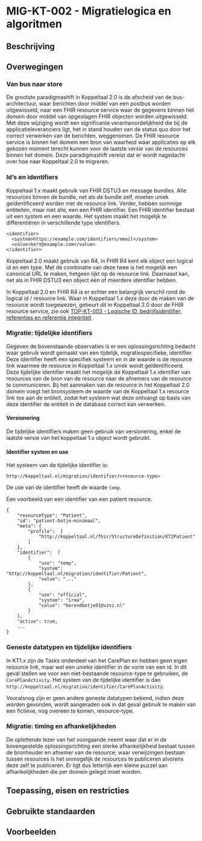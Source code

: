 # MIG-KT-002 - Migratielogica en algoritmen

## Beschrijving <a href="#beschrijving" id="beschrijving"></a>

## Overwegingen <a href="#overwegingen" id="overwegingen"></a>

### Van bus naar store <a href="#van-bus-naar-store" id="van-bus-naar-store"></a>

De grootste paradigmashift in Koppeltaal 2.0 is de afscheid van de bus-architectuur, waar berichten door middel van een postbus worden uitgewisseld, naar een FHIR resource service waar de gegevens binnen het domein door middel van opgeslagen FHIR objecten worden uitgewisseld. Met deze wijziging wordt een significante verantwoordelijkheid die bij de applicatieleveranciers ligt, het in stand houden van de status quo door het correct verwerken van de berichten, weggenomen. De FHIR resource service is binnen het domein een bron van waarheid waar applicaties op elk gekozen moment terecht kunnen voor de laatste versie van de resources binnen het domein. Deze paradigmashift vereist dat er wordt nagedacht over hoe naar Koppeltaal 2.0 te migreren.

### Id’s en identifiers <a href="#ids-en-identifiers" id="ids-en-identifiers"></a>

Koppeltaal 1.x maakt gebruik van FHIR DSTU3 en message bundles. Alle resources binnen de bundle, net als de bundle zelf, moeten uniek geïdentificeerd worden met de resource link. Verder, hebben sommige entiteiten, maar niet alle, een een FHIR identifier. Een FHIR identifier bestaat uit een system en een waarde. Het system maakt het mogelijk te differentiëren in verschillende type identifiers.

```
<identifier> 
  <system>https://example.com/identifiers/email</system>
  <value>bert@example.com</value>
</identifier>
```

Koppeltaal 2.0 maakt gebruik van R4, in FHIR R4 kent elk object een logical id en een type. Met de combinatie van deze twee is het mogelijk een canonical URL te maken, hetgeen lijkt op de resource link. Daarnaast kan, net als in FHIR DSTU3 een object één of meerdere identifier hebben.

In Koppeltaal 2.0 en FHIR R4 is er echter een belangrijk verschil rond de logical id / resource link. Waar in Koppeltaal 1.x deze door de maken van de resource wordt toegewezen, gebeurt dit in Koppeltaal 2.0 door de FHIR resource service, zie ook [TOP-KT-003 - Logische ID, bedrijfsidentifier, referenties en referentie integriteit](https://vzvz.atlassian.net/wiki/spaces/KTSA/pages/27066395) .

### Migratie: tijdelijke identifiers <a href="#migratie-tijdelijke-identifiers" id="migratie-tijdelijke-identifiers"></a>

Gegeven de bovenstaande observaties is er een oplossingsrichting bedacht waar gebruik wordt gemaakt van een tijdelijk, migratiespecifieke, identifier. Deze identifier heeft een specifiek systeem en in de waarde is de resource link waarmee de resource in Koppeltaal 1.x uniek wordt geïdentificeerd. Deze tijdelijke identifier maakt het mogelijk de Koppeltaal 1.x identifier van resources van de bron van de resource naar de afnemers van de resource te communiceren. Bij het aanmaken van de resource in het Koppeltaal 2.0 domein voegt het bronsysteem de waarde van de Koppeltaal 1.x resource link toe aan de entiteit, zodat het systeem wat deze ontvangt op basis van deze identifier de entiteit in de database correct kan verwerken.

#### Versionering
De tijdelijke identifiers maken geen gebruik van versionering, enkel de laatste versie van het koppeltaal 1.x object wordt gebruikt.

#### Identifier system en use
Het systeem van de tijdelijke identifier is:
```
http://koppeltaal.nl/migration/identifier/<resource-type>
```
De use van de identifier heeft de waarde `temp`.

Een voorbeeld van een identifier van een patient resource:

```
{
    "resourceType": "Patient",
    "id": "patient-botje-minimaal",
    "meta": {
        "profile":  [
            "http://koppeltaal.nl/fhir/StructureDefinition/KT2Patient"
        ]
    },
    "identifier":  [
        {
            "use": "temp",
            "system": "http://koppeltaal.nl/migration/identifier/Patient",
            "value": "..."
        },
        {
            "use": "official",
            "system": "irma",
            "value": "berendbotje01@vzvz.nl"
        }
    ],
    "active": true,
    ...
}
```

### Geneste datatypen en tijdelijke identifiers

In KT1.x zijn de Tasks onderdeel van het CarePlan en hebben geen eigen resource link, maar wel een unieke identifier in de vorm van een id. In dit geval stellen we voor een niet-bestaande resource-type te gebruiken, de `CarePlanActivity`. Het system van de tijdelijke identifier is dan `http://koppeltaal.nl/migration/identifier/CarePlanActivity`.

Vooralsnog zijn er geen andere geneste datatypen bekend, indien deze worden gevonden, wordt aangeraden ook in dat geval gebruik te maken van een fictieve, nog overeen te komen, resource-type.

### Migratie: timing en afhankelijkheden <a href="#migratie-timing-en-afhankelijkheden" id="migratie-timing-en-afhankelijkheden"></a>

De oplettende lezer van het voorgaande neemt waar dat er in de bovengestelde oplossingsrichting een sterke afhankelijkheid bestaat tussen de bronhouder en afnemer van de resource; waar verwijzingen bestaan tussen resources is het onmogelijk de resources te publiceren alvorens deze zelf te publiceren. Er ligt dus letterlijk een kleine puzzel aan afhankelijkheden die per domein gelegd moet worden.

## Toepassing, eisen en restricties <a href="#toepassing-eisen-en-restricties" id="toepassing-eisen-en-restricties"></a>

## Gebruikte standaarden <a href="#gebruikte-standaarden" id="gebruikte-standaarden"></a>

## Voorbeelden <a href="#voorbeelden" id="voorbeelden"></a>


